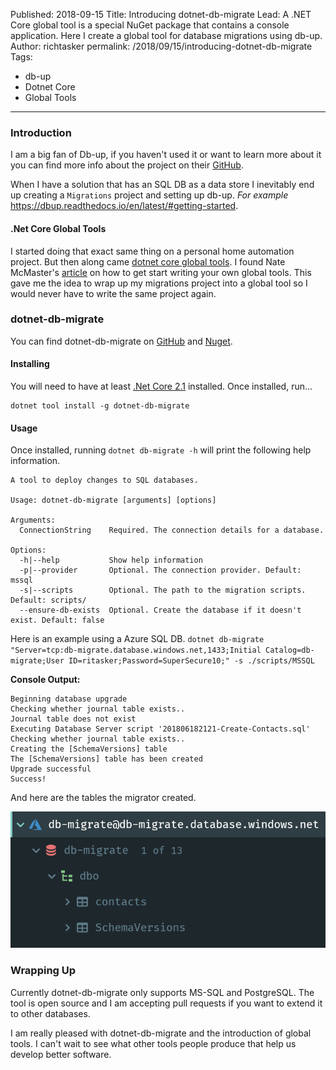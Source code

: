 Published: 2018-09-15
Title: Introducing dotnet-db-migrate
Lead: A .NET Core global tool is a special NuGet package that contains a console application. Here I create a global tool for database migrations using db-up.
Author: richtasker
permalink: /2018/09/15/introducing-dotnet-db-migrate
Tags:
  - db-up
  - Dotnet Core
  - Global Tools
---

### Introduction

I am a big fan of Db-up, if you haven't used it or want to learn more about it you can find more info about the project on their [GitHub](https://github.com/DbUp/DbUp).

When I have a solution that has an SQL DB as a data store I inevitably end up creating a `Migrations` project and setting up db-up. *For example* https://dbup.readthedocs.io/en/latest/#getting-started.

#### .Net Core Global Tools

I started doing that exact same thing on a personal home automation project. 
But then along came [dotnet core global tools](https://docs.microsoft.com/en-us/dotnet/core/tools/global-tools). I found Nate McMaster's [article](https://natemcmaster.com/blog/2018/05/12/dotnet-global-tools/) on how to get start writing your own global tools. This gave me the idea to wrap up my migrations project into a global tool so I would never have to write the same project again.

### dotnet-db-migrate

You can find dotnet-db-migrate on [GitHub](https://github.com/ritasker/dotnet-db-migrate) and [Nuget](https://www.nuget.org/packages/dotnet-db-migrate/).

#### Installing

You will need to have at least [.Net Core 2.1](https://www.microsoft.com/net/download) installed. Once installed, run...

```
dotnet tool install -g dotnet-db-migrate
```


#### Usage

Once installed, running `dotnet db-migrate -h` will print the following help information.
```
A tool to deploy changes to SQL databases.

Usage: dotnet-db-migrate [arguments] [options]

Arguments:
  ConnectionString    Required. The connection details for a database.

Options:
  -h|--help           Show help information
  -p|--provider       Optional. The connection provider. Default: mssql
  -s|--scripts        Optional. The path to the migration scripts. Default: scripts/
  --ensure-db-exists  Optional. Create the database if it doesn't exist. Default: false
```

Here is an example using a Azure SQL DB.
`dotnet db-migrate "Server=tcp:db-migrate.database.windows.net,1433;Initial Catalog=db-migrate;User ID=ritasker;Password=SuperSecure10;" -s ./scripts/MSSQL`

**Console Output:**
```
Beginning database upgrade
Checking whether journal table exists..
Journal table does not exist
Executing Database Server script '201806182121-Create-Contacts.sql'
Checking whether journal table exists..
Creating the [SchemaVersions] table
The [SchemaVersions] table has been created
Upgrade successful
Success!
```

And here are the tables the migrator created.

![database tables](https://github.com/ritasker/blog-post-images/raw/master/intro-dotnet-db-migrate/db-tables.png)


### Wrapping Up

Currently dotnet-db-migrate only supports MS-SQL and PostgreSQL. The tool is open source and I am accepting pull requests if you want to extend it to other databases.

I am really pleased with dotnet-db-migrate and the introduction of global tools. I can't wait to see what other tools people produce that help us develop better software.
